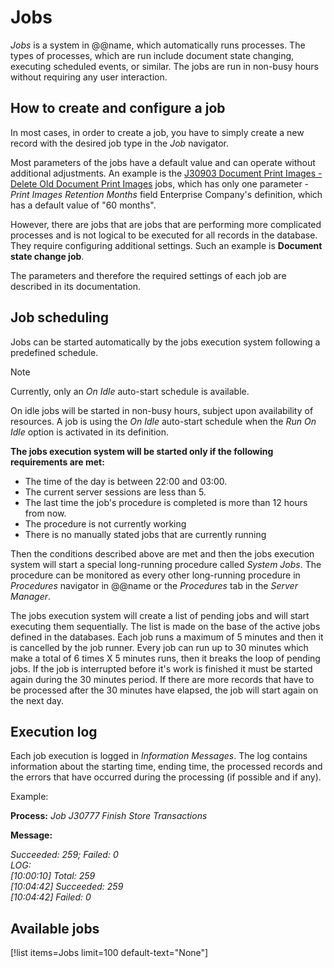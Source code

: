 # Jobs

*Jobs* is a system in @@name, which automatically runs processes. The types of processes, which are run include document state changing, executing scheduled events, or similar. The jobs are run in non-busy hours without requiring any user interaction.

## How to create and configure a job

In most cases, in order to create a job, you have to simply create a new record with the desired job type in the *Job* navigator.

Most parameters of the jobs have a default value and can operate without additional adjustments.
An example is the [J30903 Document Print Images - Delete Old Document Print Images](xref:jobs-J30903) jobs, which has only one parameter - *Print Images Retention Months* field Enterprise Company's definition, which has a default value of "60 months".

However, there are jobs that are jobs that are performing more complicated processes and is not logical to be executed for all records in the database.
They require configuring additional settings. Such an example is **Document state change job**. 

The parameters and therefore the required settings of each job are described in its documentation.

## Job scheduling

Jobs can be started automatically by the jobs execution system following a predefined schedule.

> [!note]
> Currently, only an *On Idle* auto-start schedule is available. 
 
On idle jobs will be started in non-busy hours, subject upon availability of resources.
A job is using the *On Idle* auto-start schedule when the *Run On Idle* option is activated in its definition.

**The jobs execution system will be started only if the following requirements are met:**

- The time of the day is between 22:00 and 03:00.
- The current server sessions are less than 5.
- The last time the job's procedure is completed is more than 12 hours from now.
- The procedure is not currently working
- There is no manually stated jobs that are currently running

Then the conditions described above are met and then the jobs execution system will start a special long-running procedure called *System Jobs*.
The procedure can be monitored as every other long-running procedure in *Procedures* navigator in @@name or the *Procedures* tab in the *Server Manager*.

The jobs execution system will create a list of pending jobs and will start executing them sequentially.
The list is made on the base of the active jobs defined in the databases.
Each job runs a maximum of 5 minutes and then it is cancelled by the job runner.
Every job can run up to 30 minutes which make a total of 6 times X 5 minutes runs, then it breaks the loop of pending jobs.
If the job is interrupted before it's work is finished it must be started again during the 30 minutes period.
If there are more records that have to be processed after the 30 minutes have elapsed, the job will start again on the next day. 

## Execution log

Each job execution is logged in *Information Messages*.
The log contains information about the starting time, ending time, the processed records and the errors that have occurred during the processing (if possible and if any).

Example:

**Process:** *Job J30777 Finish Store Transactions*

**Message:**

*Succeeded: 259; Failed: 0 <br>
LOG: <br>
[10:00:10] Total: 259 <br>
[10:04:42] Succeeded: 259 <br>
[10:04:42] Failed: 0*

## Available jobs

[!list items=Jobs limit=100 default-text="None"]
